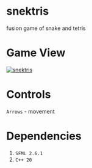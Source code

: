 # snektris
fusion game of snake and tetris

# Game View
<a href="https://ibb.co/GnNjfV8"><img src="https://i.ibb.co/2WHB0jC/snektris.jpg" alt="snektris" border="0"></a>

# Controls
```Arrows``` - movement

# Dependencies
1) ```SFML 2.6.1```
2) ```C++ 20```
